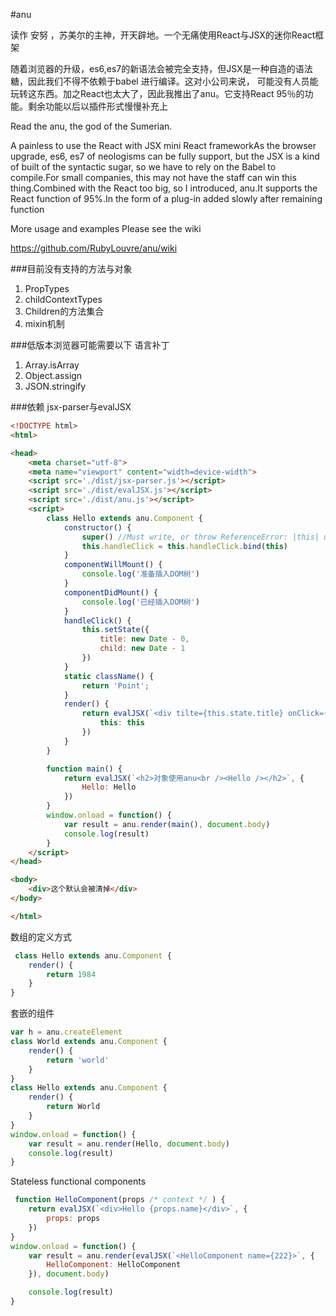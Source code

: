 #anu

读作 安努 ，苏美尔的主神，开天辟地。一个无痛使用React与JSX的迷你React框架

随着浏览器的升级，es6,es7的新语法会被完全支持，但JSX是一种自造的语法糖，因此我们不得不依赖于babel 进行编译。这对小公司来说，
可能没有人员能玩转这东西。加之React也太大了，因此我推出了anu。它支持React 95％的功能。剩余功能以后以插件形式慢慢补充上


Read the anu, the god of the Sumerian.

A painless to use the React with JSX mini React frameworkAs the browser upgrade, es6, es7 of neologisms can be fully support, but the JSX is a kind of built of the syntactic sugar, so we have to rely on the Babel to compile.For small companies, this may not have the staff can win this thing.Combined with the React too big, so I introduced, anu.It supports the React function of 95%.In the form of a plug-in added slowly after remaining function

More usage and examples Please see the wiki

https://github.com/RubyLouvre/anu/wiki

###目前没有支持的方法与对象

1. PropTypes
2. childContextTypes
3. Children的方法集合
4. mixin机制

###低版本浏览器可能需要以下 语言补丁

1. Array.isArray
2. Object.assign
3. JSON.stringify

###依赖 jsx-parser与evalJSX

```html
<!DOCTYPE html>
<html>

<head>
    <meta charset="utf-8">
    <meta name="viewport" content="width=device-width">
    <script src='./dist/jsx-parser.js'></script>
    <script src='./dist/evalJSX.js'></script>
    <script src='./dist/anu.js'></script>
    <script>
        class Hello extends anu.Component {
            constructor() {
                super() //Must write, or throw ReferenceError: |this| used uninitialized in Hello class constructor
                this.handleClick = this.handleClick.bind(this)
            }
            componentWillMount() {
                console.log('准备插入DOM树')
            }
            componentDidMount() {
                console.log('已经插入DOM树')
            }
            handleClick() {
                this.setState({
                    title: new Date - 0,
                    child: new Date - 1
                })
            }
            static className() {
                return 'Point';
            }
            render() {
                return evalJSX(`<div tilte={this.state.title} onClick={this.handleClick} >{this.state.child || "点我"}</div>`, {
                    this: this
                })
            }
        }

        function main() {
            return evalJSX(`<h2>对象使用anu<br /><Hello /></h2>`, {
                Hello: Hello
            })
        }
        window.onload = function() {
            var result = anu.render(main(), document.body)
            console.log(result)
        }
    </script>
</head>

<body>
    <div>这个默认会被清掉</div>
</body>

</html>
```

数组的定义方式 
```javascript
 class Hello extends anu.Component {
    render() {
        return 1984
    }
}
```
套嵌的组件
```javascript
var h = anu.createElement
class World extends anu.Component {
    render() {
        return 'world'
    }
}
class Hello extends anu.Component {
    render() {
        return World
    }
}
window.onload = function() {
    var result = anu.render(Hello, document.body)
    console.log(result)
}
```
Stateless functional components 
```javascript
 function HelloComponent(props /* context */ ) {
    return evalJSX(`<div>Hello {props.name}</div>`, {
        props: props
    })
}
window.onload = function() {
    var result = anu.render(evalJSX(`<HelloComponent name={222}>`, {
        HelloComponent: HelloComponent
    }), document.body)

    console.log(result)
}
```

